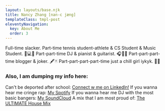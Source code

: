 ```yaml
---
layout: layouts/base.njk
title: Nancy Zhang [nan-c jæng]
templateClass: tmpl-post
eleventyNavigation:
  key: About Me
  order: 3
---
```


Full-time slacker. Part-time tennis student-athlete & CS Student & Music Student. 🎾💻🎵
Part-part-time DJ & pianist & guitarist. 🎧🎹🎸
Part-part-part-time blogger & joker. 🖋️🃏
Part-part-part-part-time just a chill girl iykyk. 😮‍💨

<h3>Also, I am dumping my info here:</h3>

Can't be deported after school: [Connect w me on Linkedln!](https://www.linkedin.com/in/nancy-zhang-973a7b301/)
If you wanna hear me cringe rap: [My Spotify](https://open.spotify.com/artist/0kgvKUVU7MCVauTP6YNXTy?si=OzL7YgMVQXuzqWneW-gjDw)
If you wanna hear me DJ with the most basic bangers: [My SoundCloud](https://on.soundcloud.com/6ac7MNaLCsDZz9vN8)
A mix that I am most proud of: [The ULTIMATE House Mix](https://on.soundcloud.com/JNxhWwGJ73D5tsqB8)